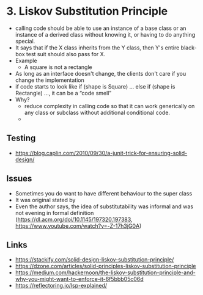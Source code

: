 # 3. Liskov Substitution Principle

- calling code should be able to use an instance of a base class or an instance of a derived class without knowing it, or having to do anything special.
-  It says that if the X class inherits from the Y class, then Y's entire black-box test suit should also pass for X.
- Example
  - A square is not a rectangle
- As long as an interface doesn't change, the clients don't care if you change the implementation
- if code starts to look like if (shape is Square) ... else if (shape is Rectangle) ..., it can be a “code smell”
- Why?
  - reduce complexity in calling code so that it can work generically on any class or subclass without additional conditional code.
  -


## Testing

- https://blog.caplin.com/2010/09/30/a-junit-trick-for-ensuring-solid-design/

## Issues

- Sometimes you do want to have different behaviour to the super class
- It was original stated by
- Even the author says, the idea of substitutability was informal and was not evening in formal definition (https://dl.acm.org/doi/10.1145/197320.197383, https://www.youtube.com/watch?v=-Z-17h3jG0A)


## Links

- https://stackify.com/solid-design-liskov-substitution-principle/
- https://dzone.com/articles/solid-principles-liskov-substitution-principle
- https://medium.com/hackernoon/the-liskov-substitution-principle-and-why-you-might-want-to-enforce-it-6f5bbb05c06d
- https://reflectoring.io/lsp-explained/
